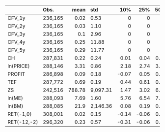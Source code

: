 |             | Obs.    |   mean | std      |   10% |   25% |   50% |   75% |    90% |
|:------------|:--------|-------:|:---------|------:|------:|------:|------:|-------:|
| CFV_1y      | 236,165 |   0.02 | 0.53     |  0    |  0    |  0    |  0    |   0    |
| CFV_2y      | 236,165 |   0.03 | 1.10     |  0    |  0    |  0    |  0    |   0    |
| CFV_3y      | 236,165 |   0.1  | 2.96     |  0    |  0    |  0    |  0    |   0.01 |
| CFV_4y      | 236,165 |   0.25 | 11.88    |  0    |  0    |  0    |  0    |   0.01 |
| CFV_5y      | 236,165 |   0.29 | 11.77    |  0    |  0    |  0    |  0    |   0.01 |
| CH          | 287,831 |   0.22 | 0.24     |  0.01 |  0.04 |  0.13 |  0.34 |   0.6  |
| ln(PRICE)   | 288,146 |   3.31 | 0.86     |  2.18 |  2.74 |  3.33 |  3.87 |   4.33 |
| PROFIT      | 286,898 |   0.09 | 0.18     | -0.07 |  0.05 |  0.11 |  0.17 |   0.24 |
| TEF         | 287,772 |   0.69 | 0.19     |  0.44 |  0.61 |  0.73 |  0.82 |   0.88 |
| ZS          | 242,516 | 788.78 | 9,097.31 |  1.47 |  3.02 |  6.14 | 22.33 | 281.95 |
| ln(ME)      | 288,093 |   7.69 | 1.60     |  5.76 |  6.54 |  7.54 |  8.69 |   9.83 |
| ln(BM)      | 288,085 |  21.9  | 2,146.36 |  0.08 |  0.19 |  0.35 |  0.61 |   0.93 |
| RET(-1,0)   | 308,001 |   0.02 | 0.15     | -0.14 | -0.06 |  0.01 |  0.08 |   0.18 |
| RET(-12,-2) | 296,320 |   0.23 | 0.57     | -0.31 | -0.06 |  0.17 |  0.44 |   0.8  |